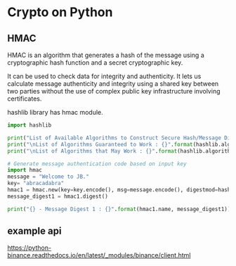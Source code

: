 # Crypto on Python

## HMAC

HMAC is an algorithm that generates a hash of the message using a cryptographic hash function and a secret cryptographic key.

It can be used to check data for integrity and authenticity. It lets us calculate message authenticity and integrity using a shared key between two parties without the use of complex public key infrastructure involving certificates.

hashlib library has hmac module.

```python
import hashlib

print("List of Available Algorithms to Construct Secure Hash/Message Digest : {}".format(hashlib.algorithms_available))
print("\nList of Algorithms Guaranteed to Work : {}".format(hashlib.algorithms_guaranteed))
print("\nList of Algorithms that May Work : {}".format(hashlib.algorithms_available.difference(hashlib.algorithms_guaranteed)))

# Generate message authentication code based on input key
import hmac
message = "Welcome to JB."
key= "abracadabra"
hmac1 = hmac.new(key=key.encode(), msg=message.encode(), digestmod=hashlib.sha256)
message_digest1 = hmac1.digest()

print("{} - Message Digest 1 : {}".format(hmac1.name, message_digest1))
```


## example api

https://python-binance.readthedocs.io/en/latest/_modules/binance/client.html

